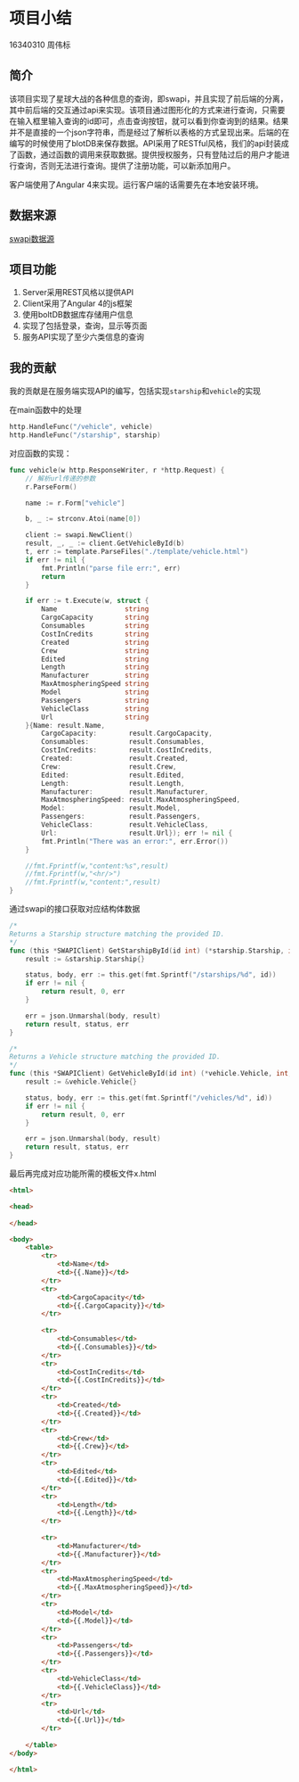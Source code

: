 # 项目小结
16340310 周伟标

## 简介
该项目实现了星球大战的各种信息的查询，即swapi，并且实现了前后端的分离，其中前后端的交互通过api来实现。该项目通过图形化的方式来进行查询，只需要在输入框里输入查询的id即可，点击查询按钮，就可以看到你查询到的结果。结果并不是直接的一个json字符串，而是经过了解析以表格的方式呈现出来。后端的在编写的时候使用了blotDB来保存数据。API采用了RESTful风格，我们的api封装成了函数，通过函数的调用来获取数据。提供授权服务，只有登陆过后的用户才能进行查询，否则无法进行查询。提供了注册功能，可以新添加用户。

客户端使用了Angular 4来实现。运行客户端的话需要先在本地安装环境。

## 数据来源

[swapi数据源](https://github.com/phalt/swapi/tree/master/resources/fixtures)

## 项目功能

1. Server采用REST风格以提供API
2. Client采用了Angular 4的js框架
3. 使用boltDB数据库存储用户信息
4. 实现了包括登录，查询，显示等页面
5. 服务API实现了至少六类信息的查询

## 我的贡献
我的贡献是在服务端实现API的编写，包括实现`starship`和`vehicle`的实现

在main函数中的处理
```go
http.HandleFunc("/vehicle", vehicle)
http.HandleFunc("/starship", starship)
```

对应函数的实现：
```go
func vehicle(w http.ResponseWriter, r *http.Request) {
	// 解析url传递的参数
	r.ParseForm()

	name := r.Form["vehicle"]

	b, _ := strconv.Atoi(name[0])

	client := swapi.NewClient()
	result, _, _ := client.GetVehicleById(b)
	t, err := template.ParseFiles("./template/vehicle.html")
	if err != nil {
		fmt.Println("parse file err:", err)
		return
	}

	if err := t.Execute(w, struct {
		Name                 string
		CargoCapacity        string
		Consumables          string
		CostInCredits        string
		Created              string
		Crew                 string
		Edited               string
		Length               string
		Manufacturer         string
		MaxAtmospheringSpeed string
		Model                string
		Passengers           string
		VehicleClass         string
		Url                  string
	}{Name: result.Name,
		CargoCapacity:        result.CargoCapacity,
		Consumables:          result.Consumables,
		CostInCredits:        result.CostInCredits,
		Created:              result.Created,
		Crew:                 result.Crew,
		Edited:               result.Edited,
		Length:               result.Length,
		Manufacturer:         result.Manufacturer,
		MaxAtmospheringSpeed: result.MaxAtmospheringSpeed,
		Model:                result.Model,
		Passengers:           result.Passengers,
		VehicleClass:         result.VehicleClass,
		Url:                  result.Url}); err != nil {
		fmt.Println("There was an error:", err.Error())
	}

	//fmt.Fprintf(w,"content:%s",result)
	//fmt.Fprintf(w,"<hr/>")
	//fmt.Fprintf(w,"content:",result)
}

```
通过swapi的接口获取对应结构体数据
```go
/*
Returns a Starship structure matching the provided ID.
*/
func (this *SWAPIClient) GetStarshipById(id int) (*starship.Starship, int, error) {
	result := &starship.Starship{}

	status, body, err := this.get(fmt.Sprintf("/starships/%d", id))
	if err != nil {
		return result, 0, err
	}

	err = json.Unmarshal(body, result)
	return result, status, err
}

/*
Returns a Vehicle structure matching the provided ID.
*/
func (this *SWAPIClient) GetVehicleById(id int) (*vehicle.Vehicle, int, error) {
	result := &vehicle.Vehicle{}

	status, body, err := this.get(fmt.Sprintf("/vehicles/%d", id))
	if err != nil {
		return result, 0, err
	}

	err = json.Unmarshal(body, result)
	return result, status, err
}
```

最后再完成对应功能所需的模板文件x.html
```html
<html>

<head>
    
</head>

<body>
    <table>
        <tr>
            <td>Name</td>
            <td>{{.Name}}</td>
        </tr>
        <tr>
            <td>CargoCapacity</td>
            <td>{{.CargoCapacity}}</td>
        </tr>
        
        <tr>
            <td>Consumables</td>
            <td>{{.Consumables}}</td>
        </tr>
        <tr>
            <td>CostInCredits</td>
            <td>{{.CostInCredits}}</td>
        </tr>
        <tr>
            <td>Created</td>
            <td>{{.Created}}</td>
        </tr>
        <tr>
            <td>Crew</td>
            <td>{{.Crew}}</td>
        </tr>
        <tr>
            <td>Edited</td>
            <td>{{.Edited}}</td>
        </tr>
        <tr>
            <td>Length</td>
            <td>{{.Length}}</td>
        </tr>
        
        <tr>
            <td>Manufacturer</td>
            <td>{{.Manufacturer}}</td>
        </tr>
        <tr>
            <td>MaxAtmospheringSpeed</td>
            <td>{{.MaxAtmospheringSpeed}}</td>
        </tr>
        <tr>
            <td>Model</td>
            <td>{{.Model}}</td>
        </tr>
        <tr>
            <td>Passengers</td>
            <td>{{.Passengers}}</td>
        </tr>
        <tr>
            <td>VehicleClass</td>
            <td>{{.VehicleClass}}</td>
        </tr>
        <tr>
            <td>Url</td>
            <td>{{.Url}}</td>
        </tr>
        
    </table>
</body>

</html>
```